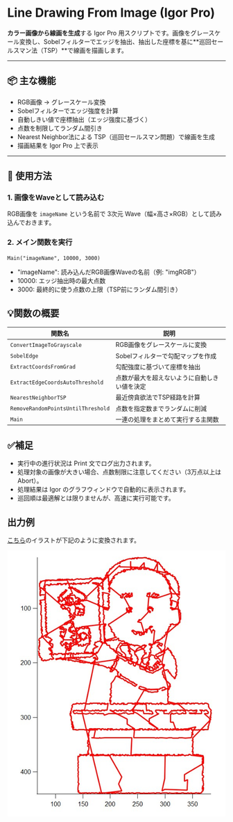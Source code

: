 # Line Drawing From Image (Igor Pro)

**カラー画像から線画を生成**する Igor Pro 用スクリプトです。画像をグレースケール変換し、Sobelフィルターでエッジを抽出、抽出した座標を基に**巡回セールスマン法（TSP）**で線画を描画します。

---

## 📦 主な機能

- RGB画像 → グレースケール変換
- Sobelフィルターでエッジ強度を計算
- 自動しきい値で座標抽出（エッジ強度に基づく）
- 点数を制限してランダム間引き
- Nearest Neighbor法による TSP（巡回セールスマン問題）で線画を生成
- 描画結果を Igor Pro 上で表示

---

## 🔧 使用方法

### 1. 画像をWaveとして読み込む

RGB画像を `imageName` という名前で 3次元 Wave（幅×高さ×RGB）として読み込んでおきます。

### 2. メイン関数を実行

```igorpro
Main("imageName", 10000, 3000)
```
- "imageName": 読み込んだRGB画像Waveの名前（例: "imgRGB"）
- 10000: エッジ抽出時の最大点数
- 3000: 最終的に使う点数の上限（TSP前にランダム間引き）

## 💡関数の概要
| 関数名                                | 説明                     |
| ---------------------------------- | ---------------------- |
| `ConvertImageToGrayscale`          | RGB画像をグレースケールに変換       |
| `SobelEdge`                        | Sobelフィルターで勾配マップを作成    |
| `ExtractCoordsFromGrad`            | 勾配強度に基づいて座標を抽出         |
| `ExtractEdgeCoordsAutoThreshold`   | 点数が最大を超えないように自動しきい値を決定 |
| `NearestNeighborTSP`               | 最近傍貪欲法でTSP経路を計算        |
| `RemoveRandomPointsUntilThreshold` | 点数を指定数までランダムに削減        |
| `Main`                             | 一連の処理をまとめて実行する主関数      |

## ✅補足
- 実行中の進行状況は Print 文でログ出力されます。
- 処理対象の画像が大きい場合、点数制限に注意してください（3万点以上はAbort）。
- 処理結果は Igor のグラフウィンドウで自動的に表示されます。
- 巡回順は最適解とは限りませんが、高速に実行可能です。

## 出力例
[こちら](https://www.irasutoya.com/2019/04/blog-post_90.html)のイラストが下記のように変換されます。

![image](https://github.com/arad166/LineDrawingFromImage/blob/main/image.jpg)
